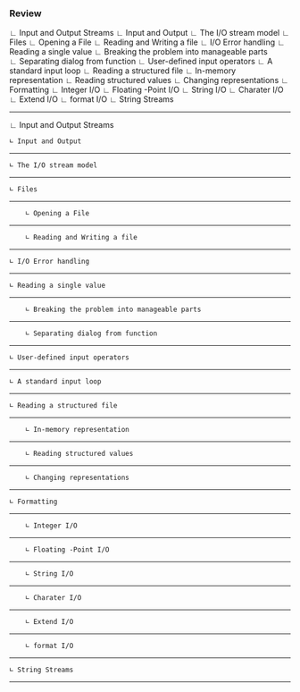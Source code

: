 ﻿### Review

∟ Input and Output Streams
	∟ Input and Output
	∟ The I/O stream model
	∟ Files
		∟ Opening a File 
		∟ Reading and Writing a file
	∟ I/O Error handling
	∟ Reading a single value
		∟ Breaking the problem into manageable parts  
		∟ Separating dialog from function
	∟ User-defined input operators
	∟ A standard input loop
	∟ Reading a structured file
		∟ In-memory representation
		∟ Reading structured values
		∟ Changing representations
	∟ Formatting
		∟ Integer I/O
		∟ Floating -Point I/O
		∟ String I/O
		∟ Charater I/O
		∟ Extend I/O
		∟ format I/O
	∟ String Streams

----------------------------------------------------------------------
∟ Input and Output Streams
	
	∟ Input and Output

----------------------------------------------------------------------

	∟ The I/O stream model
----------------------------------------------------------------------
	∟ Files
----------------------------------------------------------------------
		∟ Opening a File 
----------------------------------------------------------------------
		∟ Reading and Writing a file
----------------------------------------------------------------------
	∟ I/O Error handling
----------------------------------------------------------------------
	∟ Reading a single value
----------------------------------------------------------------------
		∟ Breaking the problem into manageable parts  
----------------------------------------------------------------------
		∟ Separating dialog from function
----------------------------------------------------------------------
	∟ User-defined input operators
----------------------------------------------------------------------
	∟ A standard input loop
----------------------------------------------------------------------
	∟ Reading a structured file
----------------------------------------------------------------------
		∟ In-memory representation
----------------------------------------------------------------------
		∟ Reading structured values
----------------------------------------------------------------------
		∟ Changing representations
----------------------------------------------------------------------
	∟ Formatting
----------------------------------------------------------------------
		∟ Integer I/O
----------------------------------------------------------------------
		∟ Floating -Point I/O
----------------------------------------------------------------------
		∟ String I/O
----------------------------------------------------------------------
		∟ Charater I/O
----------------------------------------------------------------------
		∟ Extend I/O
----------------------------------------------------------------------
		∟ format I/O
----------------------------------------------------------------------
	∟ String Streams
----------------------------------------------------------------------